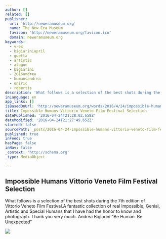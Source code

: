 ```yaml
---
author: []
related: []
publisher:
  url: 'http://neweramuseum.org'
  name: The New Era Museum
  favicon: 'http://neweramuseum.org/favicon.ico'
  domain: neweramuseum.org
keywords:
  - v-ex
  - bigiariniapril
  - guetta
  - artistic
  - alogue
  - bigiarini
  - 2016andrea
  - humansandrea
  - oniric
  - robertis
description: 'What follows is a selection of the best shots during the 7th edition of Vittorio Veneto Film Festival.A fantastic collection of real Impossible, Genial, Artistic and Special Humans that I have had the honor to know and photograph. Thank you very much. Andrea Bigiarini "Be Human. Be Unexpected"'
inLanguage: en
app_links: []
isBasedOnUrl: 'http://neweramuseum.org/words/2016/4/24/impossible-humans-vittorio-veneto-film-festival-selection'
title: Impossible Humans Vittorio Veneto Film Festival Selection
datePublished: '2016-04-24T21:28:02.658Z'
dateModified: '2016-04-24T21:27:49.652Z'
starred: false
sourcePath: _posts/2016-04-24-impossible-humans-vittorio-veneto-film-festival-selection.md
published: true
inFeed: true
hasPage: false
inNav: false
_context: 'http://schema.org'
_type: MediaObject

---
```

<article style=""><h1>Impossible Humans Vittorio Veneto Film Festival Selection</h1><p>What follows is a selection of the best shots during the 7th edition of Vittorio Veneto Film Festival.A fantastic collection of real Impossible, Genial, Artistic and Special Humans that I have had the honor to know and photograph. Thank you very much. Andrea Bigiarini "Be Human. Be Unexpected"</p><img src="http://static1.squarespace.com/static/50e5b834e4b0837383d7bb18/50e5b834e4b0837383d7bb1f/571d384a59827e9ed759912b/1461532792064/IH+Waves+TITOLO.jpg?format=1000w" /></article>